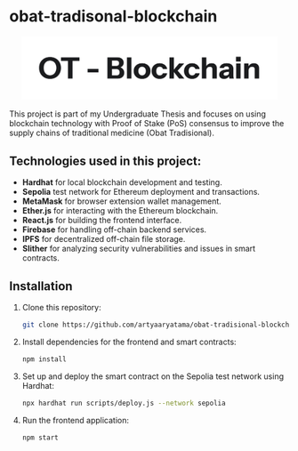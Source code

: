 # obat-tradisonal-blockchain

<p align="center">
  <img src="https://github.com/artyaaryatama/obat-tradisional-blockchain/blob/master/src/assets/images/OT-Blockchain.png?raw=true" width="460"/>
</p>

This project is part of my Undergraduate Thesis and focuses on using blockchain technology with Proof of Stake (PoS) consensus to improve the supply chains of traditional medicine (Obat Tradisional). 

## Technologies used in this project:
- **Hardhat** for local blockchain development and testing.
- **Sepolia** test network for Ethereum deployment and transactions.
- **MetaMask** for browser extension wallet management.
- **Ether.js** for interacting with the Ethereum blockchain.
- **React.js** for building the frontend interface.
- **Firebase** for handling off-chain backend services.
- **IPFS** for decentralized off-chain file storage.
- **Slither** for analyzing security vulnerabilities and issues in smart contracts.

## Installation

1. Clone this repository:
   ```bash
   git clone https://github.com/artyaaryatama/obat-tradisional-blockchain.git
    ```
2. Install dependencies for the frontend and smart contracts:
   ```bash
   npm install
    ```
3. Set up and deploy the smart contract on the Sepolia test network using Hardhat:
   ```bash
   npx hardhat run scripts/deploy.js --network sepolia
    ```
4. Run the frontend application:
   ```bash
   npm start
    ```
